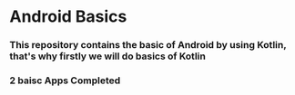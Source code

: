 # Android Basics

### This repository contains the basic of Android by using Kotlin, that's why firstly we will do basics of Kotlin

### 2 baisc Apps Completed